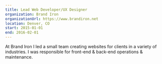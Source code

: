 ```yaml
---
title: Lead Web Developer/UX Designer
organization: Brand Iron
organizationUrl: https://www.brandiron.net
location: Denver, CO
start: 2015-01-01
end: 2016-02-01
---
```


At Brand Iron I led a small team creating websites for clients in a variety of industries. I was responsible for front-end & back-end operations & maintenance.